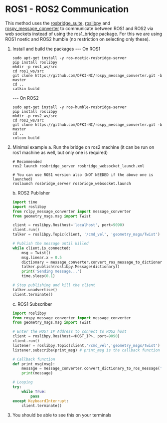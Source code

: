 # ROS1 - ROS2 Communication
This method uses the [rosbridge_suite](https://github.com/RobotWebTools/rosbridge_suite), [roslibpy](https://roslibpy.readthedocs.io/en/latest/readme.html) and [rospy_message_converter](https://github.com/DFKI-NI/rospy_message_converter) to communicate between ROS1 and ROS2 via web sockets instead of using the ros1_bridge package. For this we are using ROS1 noetic and ROS2 humble (no restriction on selecting only these).

1. Install and build the packages
	--- On ROS1
	```
	sudo apt-get install -y ros-noetic-rosbridge-server
	pip install roslibpy
	mkdir -p ros1_ws/src
	cd ros1_ws/src
	git clone https://github.com/DFKI-NI/rospy_message_converter.git -b master
	cd .. 
	catkin build
	```  
		
	--- On ROS2
	```
	sudo apt-get install -y ros-humble-rosbridge-server
	pip install roslibpy
	mkdir -p ros2_ws/src
	cd ros2_ws/src
	git clone https://github.com/DFKI-NI/rospy_message_converter.git -b master
	cd .. 
	colcon build
	```

2. Minimal example
	a. Run the bridge on ros2 machine (it can be run on ros1 machine as well, but only one is required)
	```
	# Recommended
	ros2 launch rosbridge_server rosbridge_websocket_launch.xml
	
	# You can use ROS1 version also (NOT NEEDED if the above one is launched) 
	roslaunch rosbridge_server rosbridge_websocket.launch 
	``` 
 	
	b. ROS2 Publisher
	```python
	import time
	import roslibpy
	from rclpy_message_converter import message_converter
	from geometry_msgs.msg import Twist
	
	client = roslibpy.Ros(host='localhost', port=9090)
	client.run()	
	talker = roslibpy.Topic(client, '/cmd_vel', 'geometry_msgs/Twist')

	# Publish the message until killed
	while client.is_connected:
		msg = Twist()
		msg.linear.x = 0.5
		dictionary = message_converter.convert_ros_message_to_dictionary(msg)
		talker.publish(roslibpy.Message(dictionary))
		print('Sending message...')
		time.sleep(0.1)
	
	# Stop publishing and kill the client
	talker.unadvertise()
	client.terminate()
	```
	c. ROS1 Subscriber
	```python
	import roslibpy
	from rospy_message_converter import message_converter
	from geometry_msgs.msg import Twist

	# Enter the HOST IP Address to connect to ROS2 host
	client = roslibpy.Ros(host=<HOST_IP>, port=9090)
	client.run()
	listener = roslibpy.Topic(client,'/cmd_vel','geometry_msgs/Twist')
	listener.subscribe(print_msg) # print_msg is the callback function for subscriber
	
	# Callback function
	def print_msg(msg):
		message = message_converter.convert_dictionary_to_ros_message('geometry_msgs/Twist', msg)
		print(message)

	# Looping
	try:	
		while True:	
			pass
	except KeyboardInterrupt:
		client.terminate()
	```
3. You should be able to see this on your terminals
